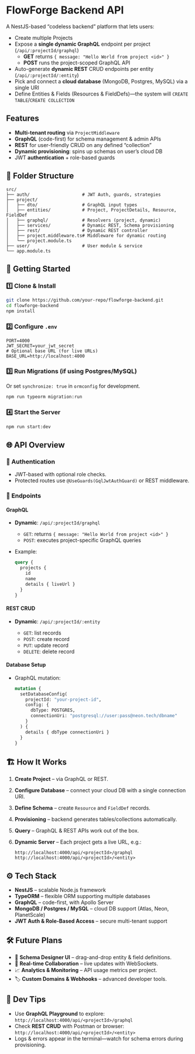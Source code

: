 # FlowForge Backend API

A NestJS-based “codeless backend” platform that lets users:
- Create multiple Projects  
- Expose a **single dynamic GraphQL** endpoint per project (`/api/:projectId/graphql`)  
  - **GET** returns `{ message: "Hello World from project <id>" }`  
  - **POST** runs the project-scoped GraphQL API  
- Auto-generate **dynamic REST** CRUD endpoints per entity (`/api/:projectId/:entity`)  
- Pick and connect a **cloud database** (MongoDB, Postgres, MySQL) via a single URI  
- Define Entities & Fields (Resources & FieldDefs)—the system will `CREATE TABLE`/`CREATE COLLECTION`

## Features

- **Multi-tenant routing** via `ProjectMiddleware`  
- **GraphQL** (code-first) for schema management & admin APIs  
- **REST** for user-friendly CRUD on any defined “collection”  
- **Dynamic provisioning**: spins up schemas on user’s cloud DB  
- JWT **authentication** + role-based guards

## 📂 Folder Structure

```
src/
├── auth/                    # JWT Auth, guards, strategies
├── project/
│   ├── dto/                 # GraphQL input types
│   ├── entities/            # Project, ProjectDetails, Resource, FieldDef
│   ├── graphql/             # Resolvers (project, dynamic)
│   ├── services/            # Dynamic REST, Schema provisioning
│   ├── rest/                # Dynamic REST controller
│   ├── project.middleware.ts# Middleware for dynamic routing
│   └── project.module.ts
├── user/                    # User module & service
└── app.module.ts
```

## 🚀 Getting Started

### 1️⃣ Clone & Install

```bash
git clone https://github.com/your-repo/flowforge-backend.git
cd flowforge-backend
npm install
```

### 2️⃣ Configure `.env`

```dotenv
PORT=4000
JWT_SECRET=your_jwt_secret
# Optional base URL (for live URLs)
BASE_URL=http://localhost:4000
```

### 3️⃣ Run Migrations (if using Postgres/MySQL)

Or set `synchronize: true` in `ormconfig` for development.

```bash
npm run typeorm migration:run
```

### 4️⃣ Start the Server

```bash
npm run start:dev
```

## 🌐 API Overview

### 🔑 Authentication

* JWT-based with optional role checks.
* Protected routes use `@UseGuards(GqlJwtAuthGuard)` or REST middleware.

### 📡 Endpoints

#### **GraphQL**

* **Dynamic**: `/api/:projectId/graphql`

  * `GET`: returns `{ message: "Hello World from project <id>" }`
  * `POST`: executes project-specific GraphQL queries
* Example:

  ```graphql
  query {
    projects {
      id
      name
      details { liveUrl }
    }
  }
  ```

#### **REST CRUD**

* **Dynamic**: `/api/:projectId/:entity`

  * `GET`: list records
  * `POST`: create record
  * `PUT`: update record
  * `DELETE`: delete record

#### **Database Setup**

* GraphQL mutation:

  ```graphql
  mutation {
    setDatabaseConfig(
      projectId: "your-project-id",
      config: {
        dbType: POSTGRES,
        connectionUri: "postgresql://user:pass@neon.tech/dbname"
      }
    ) {
      details { dbType connectionUri }
    }
  }
  ```

## 🏗️ How It Works

1. **Create Project** – via GraphQL or REST.
2. **Configure Database** – connect your cloud DB with a single connection URI.
3. **Define Schema** – create `Resource` and `FieldDef` records.
4. **Provisioning** – backend generates tables/collections automatically.
5. **Query** – GraphQL & REST APIs work out of the box.
6. **Dynamic Server** – Each project gets a live URL, e.g.:

   ```
   http://localhost:4000/api/<projectId>/graphql
   http://localhost:4000/api/<projectId>/<entity>
   ```

## ⚙️ Tech Stack

* **NestJS** – scalable Node.js framework
* **TypeORM** – flexible ORM supporting multiple databases
* **GraphQL** – code-first, with Apollo Server
* **MongoDB / Postgres / MySQL** – cloud DB support (Atlas, Neon, PlanetScale)
* **JWT Auth & Role-Based Access** – secure multi-tenant support

## 🛠️ Future Plans

* 🌈 **Schema Designer UI** – drag-and-drop entity & field definitions.
* 🔄 **Real-time Collaboration** – live updates with WebSockets.
* 📈 **Analytics & Monitoring** – API usage metrics per project.
* 🏷️ **Custom Domains & Webhooks** – advanced developer tools.

## 🚨 Dev Tips

* Use **GraphQL Playground** to explore:
  `http://localhost:4000/api/<projectId>/graphql`
* Check **REST CRUD** with Postman or browser:
  `http://localhost:4000/api/<projectId>/<entity>`
* Logs & errors appear in the terminal—watch for schema errors during provisioning.
